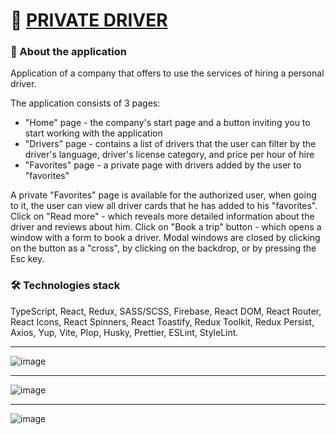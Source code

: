 # 🚙 [PRIVATE DRIVER](https://private-driver-a.vercel.app/)

### 📝 About the application
Application of a company that offers to use the services of hiring a personal driver.

The application consists of 3 pages:
 - "Home" page - the company's start page and a button inviting you to start working with the application
 - "Drivers" page - contains a list of drivers that the user can filter by the driver's language, driver's license category, and price per hour of hire
 - "Favorites" page - a private page with drivers added by the user to "favorites"

A private "Favorites" page is available for the authorized user, when going to it, the user can view all driver cards that he has added to his "favorites". 
Click on "Read more" - which reveals more detailed information about the driver and reviews about him.
Click on "Book a trip" button - which opens a window with a form
to book a driver.
Modal windows are closed by clicking on the button as a "cross", by clicking on the backdrop, or by pressing the Esc key.

### 🛠 Technologies stack
TypeScript, React, Redux, SASS/SCSS, Firebase, React DOM, React Router, React Icons, React Spinners, React Toastify, Redux Toolkit, Redux Persist, Axios, Yup,  Vite, Plop, Husky, Prettier, ESLint, StyleLint.

---
![image](https://github.com/svmoskalyov/private-driver/assets/107481840/07f9dffd-5d68-4c22-aaa2-6f1a0220d9a8)

---
![image](https://github.com/svmoskalyov/private-driver/assets/107481840/47ce81ff-261c-459d-ba40-6de60b1174f0)

---
![image](https://github.com/svmoskalyov/private-driver/assets/107481840/f9fe68dc-89c0-4cc1-a504-22abc606a2b0)

